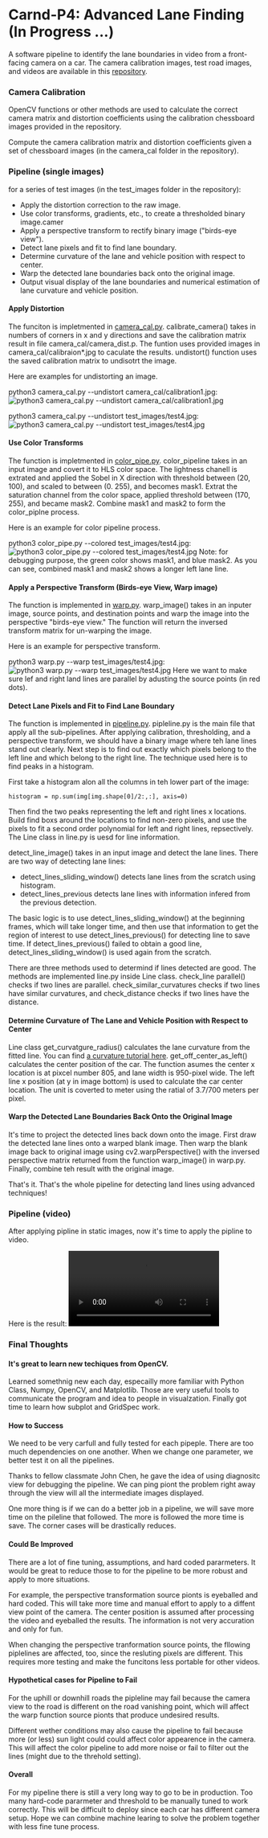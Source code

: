 # Carnd-P4: Advanced Lane Finding (In Progress ...)
A software pipeline to identify the lane boundaries in video from a front-facing camera on a car.
The camera calibration images, test road images, and videos are available in this [repository](https://github.com/udacity/CarND-Advanced-Lane-Lines).

### Camera Calibration
OpenCV functions or other methods are used to calculate the correct camera matrix and distortion coefficients using the calibration chessboard images provided in the repository.

Compute the camera calibration matrix and distortion coefficients given a set of chessboard images (in the camera_cal folder in the repository).

### Pipeline (single images)
for a series of test images (in the test_images folder in the repository):

* Apply the distortion correction to the raw image.
* Use color transforms, gradients, etc., to create a thresholded binary image.camer
* Apply a perspective transform to rectify binary image ("birds-eye view").
* Detect lane pixels and fit to find lane boundary.
* Determine curvature of the lane and vehicle position with respect to center.
* Warp the detected lane boundaries back onto the original image.
* Output visual display of the lane boundaries and numerical estimation of lane curvature and vehicle position.

#### Apply Distortion
The funciton is impletmented in [camera_cal.py](camera_cal.py). calibrate_camera() takes in numbers of corners in x and y directions and save the calibration matrix result in file camera_cal/camera_dist.p. The funtion uses provided images in camera_cal/calibraion*.jpg to caculate the results. undistort() function uses the saved calibration matrix to undisotrt the image.

Here are examples for undistorting an image.

python3 camera_cal.py --undistort camera_cal/calibration1.jpg:
![python3 camera_cal.py --undistort camera_cal/calibration1.jpg](examples/undistorted_image.png)

python3 camera_cal.py --undistort test_images/test4.jpg:
![python3 camera_cal.py --undistort test_images/test4.jpg](examples/undistorted_image_1.png)

#### Use Color Transforms
The function is impletmented in [color_pipe.py](color_pipe.py). color_pipeline takes in an input image and covert it to HLS color space. The lightness chanell is extrated and applied the Sobel in X direction with threshold between (20, 100), and scaled to between (0. 255), and becomes mask1. Extrat the saturation channel from the color space, applied threshold between (170, 255), and became mask2. Combine mask1 and mask2 to form the color_piplne process.

Here is an example for color pipeline process.

python3 color_pipe.py --colored test_images/test4.jpg:
![python3 color_pipe.py --colored test_images/test4.jpg](examples/colored_image.png)
Note: for debugging purpose, the green color shows mask1, and blue mask2. As you can see, combined mask1 and mask2 shows a longer left lane line.

#### Apply a Perspective Transform (Birds-eye View, Warp image)
The function is implemented in [warp.py](warp.py). warp_image() takes in an inputer image, source points, and destination points and warp the image into the perspective "birds-eye view." The function will return the inversed transform matrix for un-warping the image.

Here is an example for perspective transform.

python3 warp.py --warp test_images/test4.jpg:
![python3 warp.py --warp test_images/test4.jpg](examples/warped_image.png)
Here we want to make sure lef and right land lines are parallel by adusting the source points (in red dots).

#### Detect Lane Pixels and Fit to Find Lane Boundary
The function is implemented in [pipeline.py](pipeline.py). pipleline.py is the main file that apply all the sub-pipelines. After applying calibration, thresholding, and a perspective transform, we should have a binary image where teh lane lines stand out clearly. Next step is to find out exactly which pixels belong to the left line and which belong to the right line. The technique used here is to find peaks in a histogram.

First take a histogram alon all the columns in teh lower part of the image:
```
histogram = np.sum(img[img.shape[0]/2:,:], axis=0)
```
Then find the two peaks representing the left and right lines x locations. Build find boxs around the locations to find non-zero pixels, and use the pixels to fit a second order polynomial for left and right lines, repsectively. The Line class in line.py is uesd for line information.

detect_line_image() takes in an input image and detect the lane lines. There are two way of detecting lane lines:
 * detect_lines_sliding_window() detects lane lines from the scratch using histogram.
 * detect_lines_previous detects lane lines with information infered from the previous detection.

The basic logic is to use detect_lines_sliding_window() at the beginning frames, which will take longer time, and then use that information to get the region of interest to use detect_lines_previous() for detecting line to save time. If detect_lines_previous() failed to obtain a good line, detect_lines_sliding_window() is used again from the scratch.

There are three methods used to determind if lines detected are good. The methods are implemented line.py inside Line class. check_line parallel() checks if two lines are parallel. check_similar_curvatures checks if two lines have similar curvatures, and check_distance checks if two lines have the distance.

#### Determine Curvature of The Lane and Vehicle Position with Respect to Center
Line class get_curvatgure_radius() calculates the lane curvature from the fitted line. You can find [a curvature tutorial here](http://www.intmath.com/applications-differentiation/8-radius-curvature.php). get_off_center_as_left() calculates the center position of the car. The function asumes the center x location is at pixcel number 805, and lane width is 950-pixel wide. The left line x position (at y in image bottom) is used to calculate the car center location. The unit is coverted to meter using the ratial of 3.7/700 meters per pixel.

#### Warp the Detected Lane Boundaries Back Onto the Original Image
It's time to project the detected lines back down onto the image. First draw the detected lane lines onto a warped blank image. Then warp the blank image back to original image using cv2.warpPerspective() with the inversed perspective matrix returned from the function warp_image() in warp.py. Finally, combine teh result with the original image.

That's it. That's the whole pipeline for detecting land lines using advanced techniques!

### Pipeline (video)
After applying pipline in static images, now it's time to apply the pipline to video.

Here is the result:
![project_video_result.mp4](project_video_result.mp4)

### Final Thoughts
#### It's great to learn new techiques from OpenCV.
Learned somethnig new each day, especailly more familiar with Python Class, Numpy, OpenCV, and Matplotlib. Those are very useful tools to communicate the program and idea to people in visualzation. Finally got time to learn how subplot and GridSpec work.

#### How to Success
We need to be very carfull and fully tested for each pipeple. There are too much dependencies on one another. When we change one parameter, we better test it on all the pipelines.

Thanks to fellow classmate John Chen, he gave the idea of using diagnositc view for debugging the pipeline. We can ping piont the problem right away through the view will all the intermediate images displayed.

One more thing is if we can do a better job in a pipeline, we will save more time on the pileline that followed. The more is followed the more time is save. The corner cases will be drastically reduces.

#### Could Be Improved
There are a lot of fine tuning, assumptions, and hard coded pararmeters. It would be great to reduce those to for the pipeline to be more robust and apply to more situations.

For example, the perspective transformation source pionts is eyeballed and hard coded. This will take more time and manual effort to apply to a diffent view point of the camera. The center position is assumed after processing the video and eyeballed the results. The information is not very accuration and only for fun.

When changing the perspective tranformation source points, the fllowing piplelines are affected, too, since the resluting pixels are different. This requires more testing and make the funcitons less portable for other videos.

#### Hypothetical cases for Pipeline to Fail
For the uphill or downhill roads the pipleline may fail because the camera view to the road is different on the road vanishing point, which will affect the warp function source pionts that produce undesired results.

Different wether conditions may also cause the pipeline to fail because more (or less) sun light could could affect color appearence in the camera. This will affect the color pipeline to add more noise or fail to filter out the lines (might due to the threhold setting).

#### Overall
For my pipeline there is still a very long way to go to be in production. Too many hard-code pararmeter and threshold to be manually tuned to work correctly. This will be difficult to deploy since each car has different camera setup. Hope we can combine machine learing to solve the problem together with less fine tune process.
